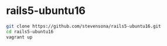 # rails5-ubuntu16

```bash
git clone https://github.com/stevensona/rails5-ubuntu16.git
cd rails5-ubuntu16
vagrant up
```
